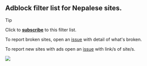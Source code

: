 ## Adblock filter list for Nepalese sites. 

>[!TIP]
Click to [**subscribe**](https://subscribe.adblockplus.org/?location=https://raw.githubusercontent.com/nehubuser/Nepal-Filters/master/Nepal%20Filters.txt&title=Nepal%20Filters) to this filter list.  


To report broken sites, open an [issue](https://github.com/nehubuser/Nepal-Filters/issues/new?template=broken-site-report.md) with detail of what's broken. 

To report new sites with ads open an [issue](https://github.com/nehubuser/Nepal-Filters/issues/new?template=suggest-sites-with-ads-.md) with link/s of site/s. 


![](https://komarev.com/ghpvc/?username=nehubuser&style=flat-square&base=85)
